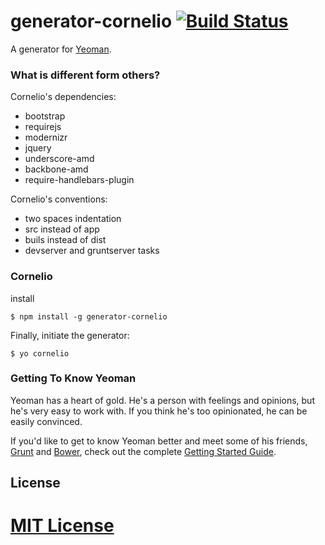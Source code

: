# generator-cornelio [![Build Status](https://secure.travis-ci.org/richistron/generator-cornelio.png?branch=master)](https://travis-ci.org/richistron/generator-cornelio)

A generator for [Yeoman](http://yeoman.io).

### What is different form others?

Cornelio's dependencies:

* bootstrap
* requirejs
* modernizr
* jquery
* underscore-amd
* backbone-amd
* require-handlebars-plugin

Cornelio's conventions:

* two spaces indentation
* src instead of app
* buils instead of dist
* devserver and gruntserver tasks

### Cornelio

install

```
$ npm install -g generator-cornelio
```

Finally, initiate the generator:

```
$ yo cornelio
```

### Getting To Know Yeoman

Yeoman has a heart of gold. He's a person with feelings and opinions, but he's very easy to work with. If you think he's too opinionated, he can be easily convinced.

If you'd like to get to know Yeoman better and meet some of his friends, [Grunt](http://gruntjs.com) and [Bower](http://bower.io), check out the complete [Getting Started Guide](https://github.com/yeoman/yeoman/wiki/Getting-Started).


## License

[MIT License](http://en.wikipedia.org/wiki/MIT_License)
=======
